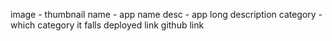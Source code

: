 <!-- Sanity script -->
<!-- // npm create sanity@latest -- --template get-started --project hgb302bo --dataset production --provider google -->

<!-- model -->
image - thumbnail
name - app name
desc - app long description
category - which category it falls
deployed link 
github link


